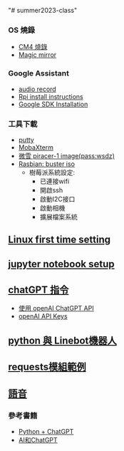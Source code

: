 "# summer2023-class" 
### OS 燒錄
* [CM4 燒錄](https://www.waveshare.net/wiki/CM4_Burn_SD)
* [Magic mirror](https://www.waveshare.net/wiki/13.3inch_Magic_Mirror)
### Google Assistant
* [audio record](https://developers.google.com/assistant/sdk/guides/service/python/embed/audio?hl=zh-tw)
* [Rpi install instructions](https://maker.pro/raspberry-pi/projects/raspberry-pi-google-assistant-with-custom-device-actions)
* [Google SDK Installation](https://developers.google.com/assistant/sdk/guides/library/python/embed/install-sample?hl=zh-tw)
### 工具下載
* [putty](https://www.chiark.greenend.org.uk/~sgtatham/putty/latest.html)
* [MobaXterm](https://mobaxterm.mobatek.net/download-home-edition.html)
* [微雪 piracer-1 image(pass:wsdz)](https://pan.baidu.com/s/1xvlqA2Ct0mxiUfOzekcFaA)
* [Rasbian: buster iso](https://downloads.raspberrypi.org/raspbian_lite_latest)
    * 樹莓派系統設定:
        * 已連接wifi
        * 開啟ssh
        * 啟動I2C接口
        * 啟動相機
        * 擴展檔案系統
## [Linux first time setting](https://github.com/jumbokh/summer2023-class/blob/main/first_time_setting.md)
## [jupyter notebook setup](https://github.com/jumbokh/summer2023-class/blob/main/install_jupyter.md)
## [chatGPT 指令](https://www.explainthis.io/en/chatgpt)
   * [使用 openAI ChatGPT API](https://steam.oxxostudio.tw/category/python/example/openai.html)
   * [openAI API Keys](https://platform.openai.com/account/api-keys)
## [python 與 Linebot機器人](https://www.gotop.com.tw/books/download.aspx?bookid=ACL061500)
## [requests模組範例](https://github.com/jumbokh/summer2023-class/blob/main/source/ch21.7z)
## [語音](https://github.com/jumbokh/summer2023-class/blob/main/voice.md)
### 參考書籍
* [Python + ChatGPT](https://deepwisdom.com.tw/product/python-chatgpt-%e9%9b%b6%e5%9f%ba%e7%a4%8e%e9%ab%98%e6%95%88%e7%8e%87%e5%ad%b8%e7%a8%8b%e5%bc%8f%e8%a8%ad%e8%a8%88%e8%88%87%e9%81%8b%e7%ae%97%e6%80%9d%e7%b6%ad-%e7%ac%ac%e4%b8%89%e7%89%88dm2327/)
* [AI和ChatGPT](https://deepwisdom.com.tw/product/ai%e5%92%8cchatgpt-%e4%ba%ba%e9%a1%9e%e5%92%8c%e6%a9%9f%e5%99%a8%e5%85%b1%e7%94%9f%e7%9a%84%e6%9c%aa%e4%be%86-dm2332/)


